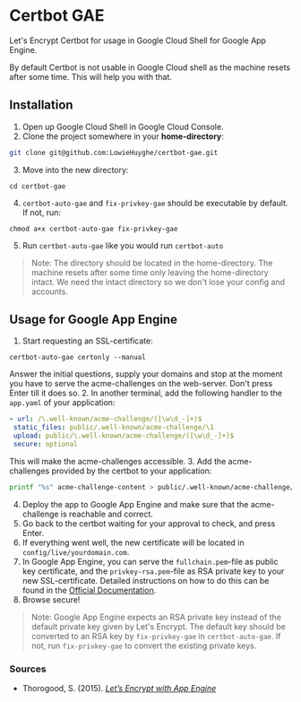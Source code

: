 # Certbot GAE

Let's Encrypt Certbot for usage in Google Cloud Shell for Google App Engine.

By default Certbot is not usable in Google Cloud shell as the machine
resets after some time. This will help you with that.

## Installation

1. Open up Google Cloud Shell in Google Cloud Console.
2. Clone the project somewhere in your **home-directory**:

 ```bash
git clone git@github.com:LowieHuyghe/certbot-gae.git
```
3. Move into the new directory:

 ```shell
cd certbot-gae
```
4. `certbot-auto-gae` and `fix-privkey-gae` should be executable by
default. If not, run:

 ```shell
chmod a+x certbot-auto-gae fix-privkey-gae
```
5. Run `certbot-auto-gae` like you would run `certbot-auto`

> Note: The directory should be located in the home-directory. The
machine resets after some time only leaving the home-directory intact.
We need the intact directory so we don't lose your config and accounts.

## Usage for Google App Engine

1. Start requesting an SSL-certificate:

 ```shell
certbot-auto-gae certonly --manual
```  
Answer the initial questions, supply your domains and stop at the moment
you have to serve the acme-challenges on the web-server. Don't press
Enter till it does so.
2. In another terminal, add the following handler to the `app.yaml` of
your application:

 ```yaml
 - url: /\.well-known/acme-challenge/([\w\d_-]+)$
  static_files: public/.well-known/acme-challenge/\1
  upload: public/\.well-known/acme-challenge/([\w\d_-]+)$
  secure: optional
```  
This will make the acme-challenges accessible.
3. Add the acme-challenges provided by the certbot to your application:

 ```bash
printf "%s" acme-challenge-content > public/.well-known/acme-challenge/acme-challenge-file
```
4. Deploy the app to Google App Engine and make sure that the
acme-challenge is reachable and correct.
5. Go back to the certbot waiting for your approval to check, and press
Enter.
6. If everything went well, the new certificate will be located in
`config/live/yourdomain.com`.
7. In Google App Engine, you can serve the `fullchain.pem`-file as
public key certificate, and the `privkey-rsa.pem`-file as RSA private
key to your new SSL-certificate. Detailed instructions on how to do
this can be found in the
[Official Documentation](https://cloud.google.com/appengine/docs/python/console/using-custom-domains-and-ssl#adding_ssl_to_your_custom_domain).
8. Browse secure!

> Note: Google App Engine expects an RSA private key instead of the
default private key given by Let's Encrypt. The default key should be
converted to an RSA key by `fix-privkey-gae` in `certbot-auto-gae`.
If not, run `fix-privkey-gae` to convert the existing private keys.

### Sources
* Thorogood, S. (2015). [*Let’s Encrypt with App Engine*](https://medium.com/google-cloud/let-s-encrypt-with-app-engine-8047b0642895)
